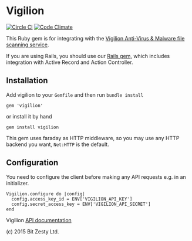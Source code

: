 # Vigilion

[![Circle CI](https://circleci.com/gh/vigilion/vigilion-ruby.svg?style=shield)](https://circleci.com/gh/vigilion/vigilion-ruby)
[![Code Climate](https://codeclimate.com/repos/573cf901083c0a124a008778/badges/5ca311f1f7ac8dfa6dd2/gpa.svg)](https://codeclimate.com/repos/573cf901083c0a124a008778/feed)


This Ruby gem is for integrating with the [Vigilion Anti-Virus & Malware file scanning service](https://www.vigilion.com/).

If you are using Rails, you should use our [Rails gem](
https://github.com/vigilion/vigilion-rails), which includes
integration with Active Record and Action Controller.

## Installation

Add vigilion to your `Gemfile` and then run `bundle install`

`gem 'vigilion'`

or install it by hand

`gem install vigilion`

This gem uses faraday as HTTP middleware, so you may use any HTTP
backend you want, `Net:HTTP` is the default.

## Configuration

You need to configure the client before making any API requests e.g. in an initializer.

```
Vigilion.configure do |config|
  config.access_key_id = ENV['VIGILION_API_KEY']
  config.secret_access_key = ENV['VIGILION_API_SECRET']
end
```

Vigilion [API documentation](https://docs.vigilion.com/)

(c) 2015 Bit Zesty Ltd.
